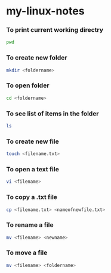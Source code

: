 # my-linux-notes

### To print current working directry

```bash
pwd
```

### To create new folder

```bash
mkdir <foldername>
```
### To open folder

```bash
cd <foldername>
```
### To see list of items in the folder

```bash
ls
```

### To create new file

```bash
touch <filename.txt>
```

### To open a text file

```bash
vi <filename>
```

### To copy a .txt file

```bash
cp <filename.txt> <nameofnewfile.txt>
```

### To rename a file

```bash
mv <filename> <newname>
```

### To move a file

```bash
mv <filename> <foldername>
